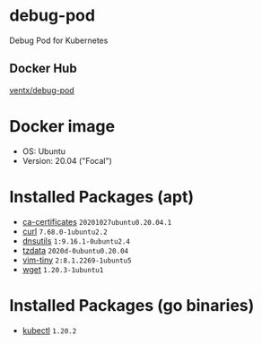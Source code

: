 # debug-pod

Debug Pod for Kubernetes

## Docker Hub

[ventx/debug-pod](https://cloud.docker.com/u/ventx/repository/docker/ventx/debug-pod)


# Docker image

* OS: Ubuntu
* Version: 20.04 ("Focal")


# Installed Packages (apt)

* [ca-certificates](https://packages.ubuntu.com/focal/ca-certificates) `20201027ubuntu0.20.04.1`
* [curl](https://packages.ubuntu.com/focal/curl) `7.68.0-1ubuntu2.2`
* [dnsutils](https://packages.ubuntu.com/focal/dnsutils) `1:9.16.1-0ubuntu2.4`
* [tzdata](https://packages.ubuntu.com/focal/tzdata) `2020d-0ubuntu0.20.04`
* [vim-tiny](https://packages.ubuntu.com/focal/vim-tiny) `2:8.1.2269-1ubuntu5`
* [wget](https://packages.ubuntu.com/focal/wget) `1.20.3-1ubuntu1`


# Installed Packages (go binaries)

* [kubectl](https://github.com/kubernetes/kubectl) `1.20.2`
